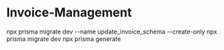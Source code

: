 # Invoice-Management


npx prisma migrate dev --name update_invoice_schema --create-only
npx prisma migrate dev
npx prisma generate
